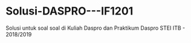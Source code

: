 # Solusi-DASPRO---IF1201
Solusi untuk soal soal di Kuliah Daspro dan Praktikum Daspro
STEI ITB - 2018/2019
